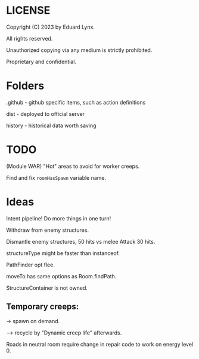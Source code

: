 # LICENSE
Copyright (C) 2023 by Eduard Lynx.

All rights reserved.

Unauthorized copying via any medium is strictly prohibited.

Proprietary and confidential.

# Folders
.github - github specific items, such as action definitions

dist - deployed to official server

history - historical data worth saving

# TODO
(Module WAR) "Hot" areas to avoid for worker creeps.

Find and fix `roomHasSpawn` variable name.

# Ideas
Intent pipeline! Do more things in one turn!

Withdraw from enemy structures.

Dismantle enemy structures, 50 hits vs melee Attack 30 hits.

structureType might be faster than instanceof.

PathFinder opt flee.

moveTo has same options as Room.findPath.

StructureContainer is not owned.

## Temporary creeps:

-> spawn on demand.

--> recycle by "Dynamic creep life" afterwards.

Roads in neutral room require change in repair code to work on energy level 0.
